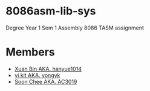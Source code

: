 # 8086asm-lib-sys
Degree Year 1 Sem 1 Assembly 8086 TASM assignment

# Members
- [Xuan Bin AKA. hanyue1014](https://github.com/hanyue1014/)
- [yi kit AKA. yongyk](https://github.com/yongyk/)
- [Soon Chee AKA. AC3019](https://github.com/AC3019/)
